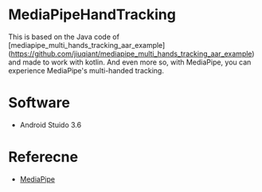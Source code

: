 # MediaPipeHandTracking
This is based on the Java code of [mediapipe_multi_hands_tracking_aar_example] (https://github.com/jiuqiant/mediapipe_multi_hands_tracking_aar_example) and made to work with kotlin. And even more so, with MediaPipe, you can experience MediaPipe's multi-handed tracking.

# Software
* Android Stuido 3.6

# Referecne
* [MediaPipe](https://github.com/google/mediapipe)

